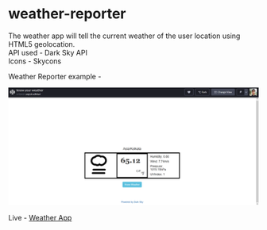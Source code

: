# weather-reporter
The weather app will tell the current weather of the user location using HTML5 geolocation.<br/>
API used - Dark Sky API<br/>
Icons - Skycons<br/>


Weather Reporter example - 

![Alt text](https://raw.githubusercontent.com/yog24esh/weather-reporter/master/res/Screenshot%20(40).png)



Live - [Weather App](https://codepen.io/smasher/full/MpLKXM/)
